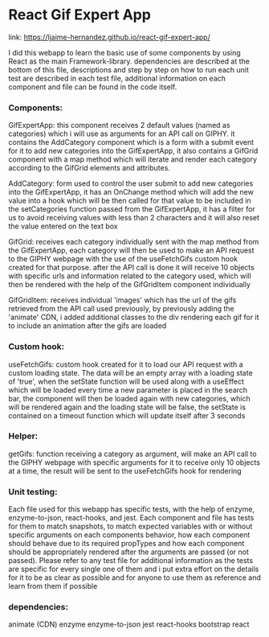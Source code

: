# React Gif Expert App 

link: https://ljaime-hernandez.github.io/react-gif-expert-app/

I did this webapp to learn the basic use of some components by using React as the main Framework-library. dependencies
are described at the bottom of this file, descriptions and step by step on how to run each unit test are described in 
each test file, additional information on each component and file can be found in the code itself.

### Components:

GifExpertApp: this component receives 2 default values (named as categories) which i will use as arguments for an API
call on GIPHY. it contains the AddCategory component which is a form with a submit event for it to add new categories
into the GifExpertApp, it also contains a GifGrid component with a map method which will iterate and render each category
according to the GifGrid elements and attributes.

AddCategory: form used to control the user submit to add new categories into the GifExpertApp, it has an OnChange method which 
will add the new value into a hook which will be then called for that value to be included in the setCategories function passed
from the GifExpertApp, it has a filter for us to avoid receiving values with less than 2 characters and it will also reset the
value entered on the text box

GifGrid: receives each category individually sent with the map method from the GifExpertApp, each category will then be used
to make an API request to the GIPHY webpage with the use of the useFetchGifs custom hook created for that purpose. after the API
call is done it will receive 10 objects with specific urls and information related to the category used, which will then be 
rendered with the help of the GifGridItem component individually

GifGridItem: receives individual 'images' which has the url of the gifs retrieved from the API call used previously, by previously
adding the 'animate' CDN, i added additional classes to the div rendering each gif for it to include an animation after the gifs are
loaded

### Custom hook:

useFetchGifs: custom hook created for it to load our API request with a custom loading state. The data will be an empty array with 
a loading state of 'true', when the setState function will be used along with a useEffect which will be loaded every time a new 
parameter is placed in the search bar, the component will then be loaded again with new categories, which will be rendered again 
and the loading state will be false, the setState is contained on a timeout function which will update itself after 3 seconds

### Helper:

getGifs: function receiving a category as argument, will make an API call to the GIPHY webpage with specific arguments for it to receive
only 10 objects at a time, the result will be sent to the useFetchGifs hook for rendering

### Unit testing:

Each file used for this webapp has specific tests, with the help of enzyme, enzyme-to-json, react-hooks, and jest. Each component and file
has tests for them to match snapshots, to match expected variables with or without specific arguments on each components behavior, how each
component should behave due to its required propTypes and how each component should be appropriately rendered after the arguments are passed
(or not passed). Please refer to any test file for additional information as the tests are specific for every single one of them and i put
extra effort on the details for it to be as clear as possible and for anyone to use them as reference and learn from them if possible

### dependencies:

animate (CDN)
enzyme
enzyme-to-json
jest
react-hooks
bootstrap
react

